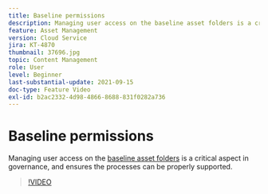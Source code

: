 ```yaml
---
title: Baseline permissions
description: Managing user access on the baseline asset folders is a critical aspect in governance, and ensures the processes can be properly supported.
feature: Asset Management
version: Cloud Service
jira: KT-4870
thumbnail: 37696.jpg
topic: Content Management
role: User
level: Beginner
last-substantial-update: 2021-09-15
doc-type: Feature Video
exl-id: b2ac2332-4d98-4866-8688-831f0282a736
---
```

# Baseline permissions

Managing user access on the [baseline asset folders](./baseline-folders.md) is a critical aspect in governance, and ensures the processes can be properly supported.

>[!VIDEO](https://video.tv.adobe.com/v/37696?quality=12&learn=on)
